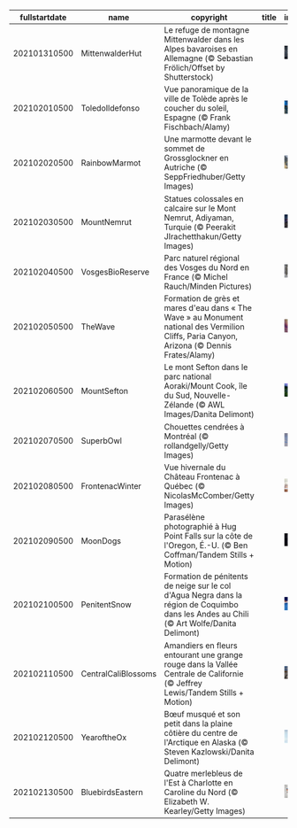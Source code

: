 |fullstartdate|name|copyright|title|image|
|--|--|--|--|--|
202101310500|MittenwalderHut|Le refuge de montagne Mittenwalder dans les Alpes bavaroises en Allemagne (© Sebastian Frölich/Offset by Shutterstock)||![](/fr-CA/2021/02/202101310500MittenwalderHut.jpg)|
202102010500|ToledoIldefonso|Vue panoramique de la ville de Tolède après le coucher du soleil, Espagne (© Frank Fischbach/Alamy)||![](/fr-CA/2021/02/202102010500ToledoIldefonso.jpg)|
202102020500|RainbowMarmot|Une marmotte devant le sommet de Grossglockner en Autriche (© SeppFriedhuber/Getty Images)||![](/fr-CA/2021/02/202102020500RainbowMarmot.jpg)|
202102030500|MountNemrut|Statues colossales en calcaire sur le Mont Nemrut, Adiyaman, Turquie (© Peerakit JIrachetthakun/Getty Images)||![](/fr-CA/2021/02/202102030500MountNemrut.jpg)|
202102040500|VosgesBioReserve|Parc naturel régional des Vosges du Nord en France (© Michel Rauch/Minden Pictures)||![](/fr-CA/2021/02/202102040500VosgesBioReserve.jpg)|
202102050500|TheWave|Formation de grès et mares d'eau dans « The Wave » au Monument national des Vermilion Cliffs, Paria Canyon, Arizona (© Dennis Frates/Alamy)||![](/fr-CA/2021/02/202102050500TheWave.jpg)|
202102060500|MountSefton|Le mont Sefton dans le parc national Aoraki/Mount Cook, île du Sud, Nouvelle-Zélande (© AWL Images/Danita Delimont)||![](/fr-CA/2021/02/202102060500MountSefton.jpg)|
202102070500|SuperbOwl|Chouettes cendrées à Montréal (© rollandgelly/Getty Images)||![](/fr-CA/2021/02/202102070500SuperbOwl.jpg)|
202102080500|FrontenacWinter|Vue hivernale du Château Frontenac à Québec (© NicolasMcComber/Getty Images)||![](/fr-CA/2021/02/202102080500FrontenacWinter.jpg)|
202102090500|MoonDogs|Parasélène photographié à Hug Point Falls sur la côte de l'Oregon, É.-U. (© Ben Coffman/Tandem Stills + Motion)||![](/fr-CA/2021/02/202102090500MoonDogs.jpg)|
202102100500|PenitentSnow|Formation de pénitents de neige sur le col d'Agua Negra dans la région de Coquimbo dans les Andes au Chili (© Art Wolfe/Danita Delimont)||![](/fr-CA/2021/02/202102100500PenitentSnow.jpg)|
202102110500|CentralCaliBlossoms|Amandiers en fleurs entourant une grange rouge dans la Vallée Centrale de Californie (© Jeffrey Lewis/Tandem Stills + Motion)||![](/fr-CA/2021/02/202102110500CentralCaliBlossoms.jpg)|
202102120500|YearoftheOx|Bœuf musqué et son petit dans la plaine côtière du centre de l'Arctique en Alaska (© Steven Kazlowski/Danita Delimont)||![](/fr-CA/2021/02/202102120500YearoftheOx.jpg)|
202102130500|BluebirdsEastern|Quatre merlebleus de l'Est à Charlotte en Caroline du Nord (© Elizabeth W. Kearley/Getty Images)||![](/fr-CA/2021/02/202102130500BluebirdsEastern.jpg)|
